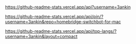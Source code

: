 https://github-readme-stats.vercel.app/api?username=3ankin


https://github-readme-stats.vercel.app/api/pin/?username=3ankin&repo=homebridge-switchbot-for-mac

https://github-readme-stats.vercel.app/api/top-langs/?username=3ankin&layout=compact